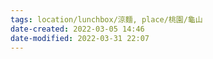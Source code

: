 ```yaml
---
tags: location/lunchbox/涼麵, place/桃園/龜山
date-created: 2022-03-05 14:46
date-modified: 2022-03-31 22:07
---
```

